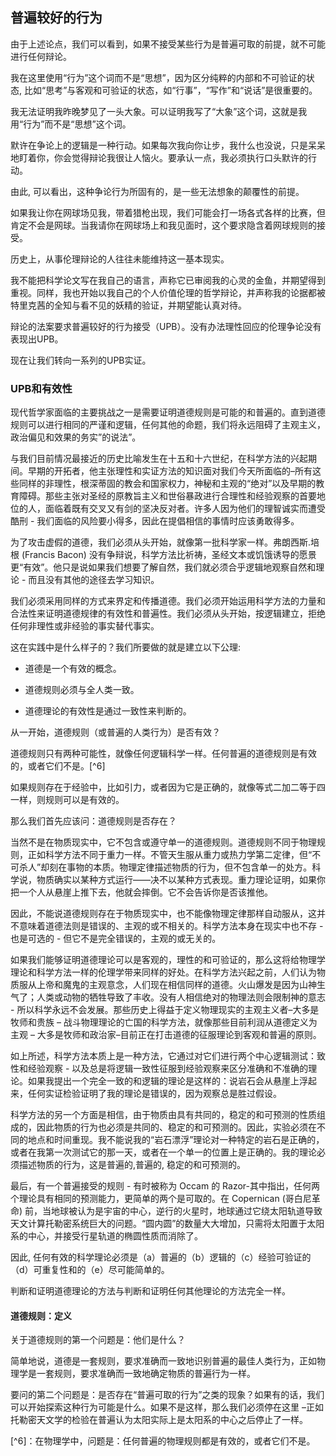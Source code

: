 ## 普遍较好的行为

由于上述论点，我们可以看到，如果不接受某些行为是普遍可取的前提，就不可能进行任何辩论。

我在这里使用“行为”这个词而不是“思想”，因为区分纯粹的内部和不可验证的状态, 比如“思考”与客观和可验证的状态，如“行事”，“写作”和“说话”是很重要的。 

我无法证明我昨晚梦见了一头大象。可以证明我写了“大象”这个词，这就是我用“行为”而不是“思想”这个词。

默许在争论上的逻辑是一种行动。如果每次我向你让步，我什么也没说，只是呆呆地盯着你，你会觉得辩论我很让人恼火。要承认一点，我必须执行口头默许的行动。

由此, 可以看出，这种争论行为所固有的，是一些无法想象的颠覆性的前提。

如果我让你在网球场见我，带着猎枪出现，我们可能会打一场各式各样的比赛，但肯定不会是网球。当我请你在网球场上和我见面时，这个要求隐含着网球规则的接受。

历史上，从事伦理辩论的人往往未能维持这一基本现实。

我不能把科学论文写在我自己的语言，声称它已审阅我的心灵的金鱼，并期望得到重视。同样，我也开始以我自己的个人价值伦理的哲学辩论，并声称我的论据都被特里克茜的全知与看不见的妖精的验证，并期望能认真对待。

辩论的法案要求普遍较好的行为接受（UPB）。没有办法理性回应的伦理争论没有表现出UPB。

现在让我们转向一系列的UPB实证。

### UPB和有效性

现代哲学家面临的主要挑战之一是需要证明道德规则是可能的和普遍的。直到道德规则可以进行相同的严谨和逻辑，任何其他的命题，我们将永远阻碍了主观主义，政治偏见和效果的务实”的说法”。

与我们目前情况最接近的历史比喻发生在十五和十六世纪，在科学方法的兴起期间。早期的开拓者，他主张理性和实证方法的知识面对我们今天所面临的–所有这些同样的非理性，根深蒂固的教会和国家权力，神秘和主观的“绝对”以及早期的教育障碍。那些主张对圣经的原教旨主义和世俗暴政进行合理性和经验观察的首要地位的人，面临着既有交叉又有剑的坚决反对者。许多人因为他们的理智诚实而遭受酷刑 - 我们面临的风险要小得多，因此在提倡相信的事情时应该勇敢得多。

为了攻击虚假的道德，我们必须从头开始，就像第一批科学家一样。弗朗西斯.培根 (Francis Bacon) 没有争辩说，科学方法比祈祷，圣经文本或饥饿诱导的愿景更“有效”。他只是说如果我们想要了解自然，我们就必须合乎逻辑地观察自然和理论 - 而且没有其他的途径去学习知识。 

我们必须采用同样的方式来界定和传播道德。我们必须开始运用科学方法的力量和合法性来证明道德规律的有效性和普遍性。我们必须从头开始，按逻辑建立，拒绝任何非理性或非经验的事实替代事实。

这在实践中是什么样子的？我们所要做的就是建立以下公理:

- 道德是一个有效的概念。

- 道德规则必须与全人类一致。

- 道德理论的有效性是通过一致性来判断的。

从一开始，道德规则（或普遍的人类行为）是否有效？

道德规则只有两种可能性，就像任何逻辑科学一样。任何普遍的道德规则是有效的，或者它们不是。[^6]

如果规则存在于经验中，比如引力，或者因为它是正确的，就像等式二加二等于四一样，则规则可以是有效的。

那么我们首先应该问：道德规则是否存在？

当然不是在物质现实中，它不包含或遵守单一的道德规则。道德规则不同于物理规则，正如科学方法不同于重力一样。不管天生服从重力或热力学第二定律，但“不可杀人”却刻在事物的本质。物理定律描述物质的行为，但不包含单一的处方。科学说，物质确实以某种方式运行——决不以某种方式表现。重力理论证明，如果你把一个人从悬崖上推下去，他就会摔倒。它不会告诉你是否该推他。

因此，不能说道德规则存在于物质现实中，也不能像物理定律那样自动服从，这并不意味着道德法则是错误的、主观的或不相关的。科学方法本身在现实中也不存 - 也是可选的 - 但它不是完全错误的，主观的或无关的。

如果我们能够证明道德理论可以是客观的，理性的和可验证的，那么这将给物理学理论和科学方法一样的伦理学带来同样的好处。在科学方法兴起之前，人们认为物质服从上帝和魔鬼的主观意念，人们现在相信同样的道德。火山爆发是因为山神生气了；人类或动物的牺牲导致了丰收。没有人相信绝对的物理法则会限制神的意志 - 所以科学永远不会发展。那些历史上得益于定义物理现实的主观主义者–大多是牧师和贵族 – 战斗物理理论的亡国的科学方法，就像那些目前利润从道德定义为主观 – 大多是牧师和政治家–目前正在打击道德的征服理论到客观和普遍的原则。

如上所述，科学方法本质上是一种方法，它通过对它们进行两个中心逻辑测试：致性和经验观察 - 以及总是将逻辑一致性征服到经验观察来区分准确和不准确的理论。如果我提出一个完全一致的和逻辑的理论是这样的：说岩石会从悬崖上浮起来，任何实证检验证明了我的理论是错误的，因为观察总是胜过假设。

科学方法的另一个方面是相信，由于物质由具有共同的，稳定的和可预测的性质组成的，因此物质的行为也必须是共同的、稳定的和可预测的。因此，实验必须在不同的地点和时间重现。我不能说我的“岩石漂浮”理论对一种特定的岩石是正确的，或者在我第一次测试它的那一天，或者在一个单一的位置上是正确的。我的理论必须描述物质的行为，这是普遍的,普遍的, 稳定的和可预测的。

最后，有一个普遍接受的规则 - 有时被称为 Occam 的 Razor-其中指出，任何两个理论具有相同的预测能力，更简单的两个是可取的。在 Copernican (哥白尼革命) 前，当地球被认为是宇宙的中心，逆行的火星时，地球通过它绕太阳轨道导致天文计算托勒密系统巨大的问题。“圆内圆”的数量大大增加，只需将太阳置于太阳系的中心，并接受行星轨道的椭圆性质而消除了。

因此, 任何有效的科学理论必须是（a）普遍的（b）逻辑的（c）经验可验证的（d）可重复性和的（e）尽可能简单的。

判断和证明道德理论的方法与判断和证明任何其他理论的方法完全一样。

#### 道德规则：定义

关于道德规则的第一个问题是：他们是什么？

简单地说，道德是一套规则，要求准确而一致地识别普遍的最佳人类行为，正如物理学是一套规则，要求准确而一致地确定物质的普遍行为一样。

要问的第二个问题是：是否存在“普遍可取的行为”之类的现象？如果有的话，我们可以开始探索这种行为可能是什么。如果不是这样，那么我们必须停在这里 –正如托勒密天文学的检验在普遍认为太阳实际上是太阳系的中心之后停止了一样。

[^6]：在物理学中，问题是：任何普遍的物理规则都是有效的，或者它们不是。
